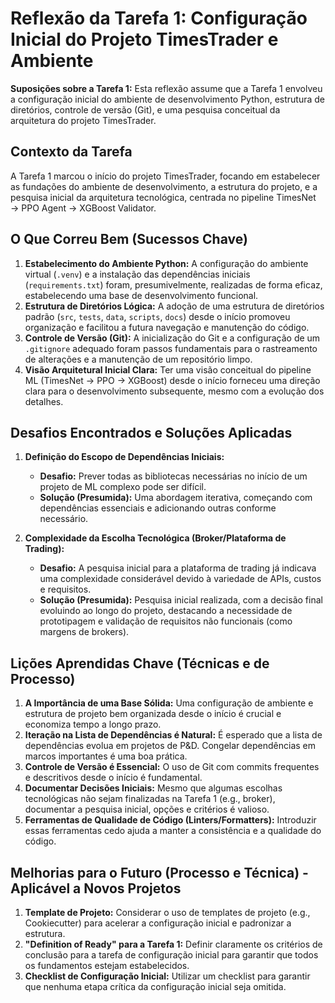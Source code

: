 # Reflexão da Tarefa 1: Configuração Inicial do Projeto TimesTrader e Ambiente

**Suposições sobre a Tarefa 1:** Esta reflexão assume que a Tarefa 1 envolveu a configuração inicial do ambiente de desenvolvimento Python, estrutura de diretórios, controle de versão (Git), e uma pesquisa conceitual da arquitetura do projeto TimesTrader.

## Contexto da Tarefa

A Tarefa 1 marcou o início do projeto TimesTrader, focando em estabelecer as fundações do ambiente de desenvolvimento, a estrutura do projeto, e a pesquisa inicial da arquitetura tecnológica, centrada no pipeline TimesNet → PPO Agent → XGBoost Validator.

## O Que Correu Bem (Sucessos Chave)

1.  **Estabelecimento do Ambiente Python:** A configuração do ambiente virtual (`.venv`) e a instalação das dependências iniciais (`requirements.txt`) foram, presumivelmente, realizadas de forma eficaz, estabelecendo uma base de desenvolvimento funcional.
2.  **Estrutura de Diretórios Lógica:** A adoção de uma estrutura de diretórios padrão (`src`, `tests`, `data`, `scripts`, `docs`) desde o início promoveu organização e facilitou a futura navegação e manutenção do código.
3.  **Controle de Versão (Git):** A inicialização do Git e a configuração de um `.gitignore` adequado foram passos fundamentais para o rastreamento de alterações e a manutenção de um repositório limpo.
4.  **Visão Arquitetural Inicial Clara:** Ter uma visão conceitual do pipeline ML (TimesNet → PPO → XGBoost) desde o início forneceu uma direção clara para o desenvolvimento subsequente, mesmo com a evolução dos detalhes.

## Desafios Encontrados e Soluções Aplicadas

1.  **Definição do Escopo de Dependências Iniciais:**

    - **Desafio:** Prever todas as bibliotecas necessárias no início de um projeto de ML complexo pode ser difícil.
    - **Solução (Presumida):** Uma abordagem iterativa, começando com dependências essenciais e adicionando outras conforme necessário.

2.  **Complexidade da Escolha Tecnológica (Broker/Plataforma de Trading):**
    - **Desafio:** A pesquisa inicial para a plataforma de trading já indicava uma complexidade considerável devido à variedade de APIs, custos e requisitos.
    - **Solução (Presumida):** Pesquisa inicial realizada, com a decisão final evoluindo ao longo do projeto, destacando a necessidade de prototipagem e validação de requisitos não funcionais (como margens de brokers).

## Lições Aprendidas Chave (Técnicas e de Processo)

1.  **A Importância de uma Base Sólida:** Uma configuração de ambiente e estrutura de projeto bem organizada desde o início é crucial e economiza tempo a longo prazo.
2.  **Iteração na Lista de Dependências é Natural:** É esperado que a lista de dependências evolua em projetos de P&D. Congelar dependências em marcos importantes é uma boa prática.
3.  **Controle de Versão é Essencial:** O uso de Git com commits frequentes e descritivos desde o início é fundamental.
4.  **Documentar Decisões Iniciais:** Mesmo que algumas escolhas tecnológicas não sejam finalizadas na Tarefa 1 (e.g., broker), documentar a pesquisa inicial, opções e critérios é valioso.
5.  **Ferramentas de Qualidade de Código (Linters/Formatters):** Introduzir essas ferramentas cedo ajuda a manter a consistência e a qualidade do código.

## Melhorias para o Futuro (Processo e Técnica) - Aplicável a Novos Projetos

1.  **Template de Projeto:** Considerar o uso de templates de projeto (e.g., Cookiecutter) para acelerar a configuração inicial e padronizar a estrutura.
2.  **"Definition of Ready" para a Tarefa 1:** Definir claramente os critérios de conclusão para a tarefa de configuração inicial para garantir que todos os fundamentos estejam estabelecidos.
3.  **Checklist de Configuração Inicial:** Utilizar um checklist para garantir que nenhuma etapa crítica da configuração inicial seja omitida.
